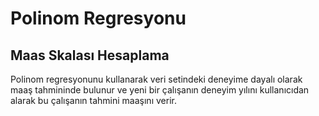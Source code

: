 #  Polinom Regresyonu
## Maas Skalası Hesaplama
Polinom regresyonunu kullanarak veri setindeki deneyime dayalı olarak maaş tahmininde bulunur ve yeni bir çalışanın deneyim yılını kullanıcıdan alarak bu çalışanın tahmini maaşını verir.
